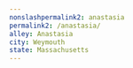 ```yaml
---
﻿nonslashpermalink2: anastasia
permalink2: /anastasia/
alley: Anastasia
city: Weymouth
state: Massachusetts
---
```

